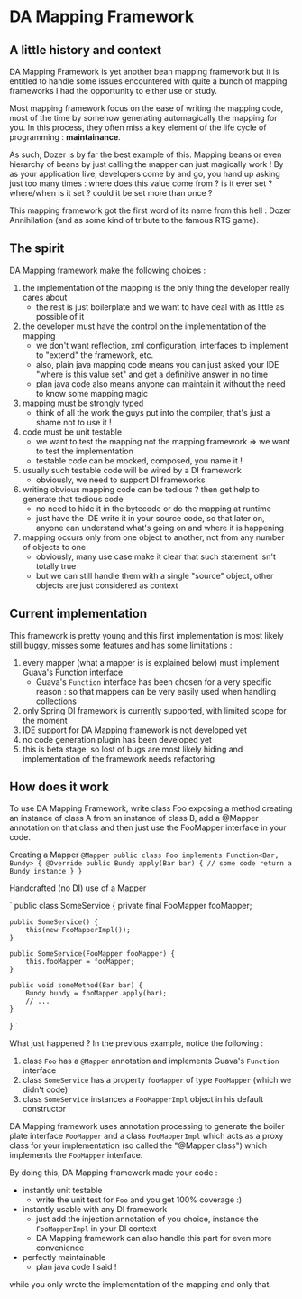 DA Mapping Framework
====================

A little history and context
----------------------------
DA Mapping Framework is yet another bean mapping framework but it is entitled to handle some issues encountered with
quite a bunch of mapping frameworks I had the opportunity to either use or study.

Most mapping framework focus on the ease of writing the mapping code, most of the time by somehow generating automagically
the mapping for you. In this process, they often miss a key element of the life cycle of programming : **maintainance**.

As such, Dozer is by far the best example of this. Mapping beans or even hierarchy of beans by just calling the mapper
can just magically work ! By as your application live, developers come by and go, you hand up asking just too many
times : where does this value come from ? is it ever set ? where/when is it set ? could it be set more than once ?

This mapping framework got the first word of its name from this hell : Dozer Annihilation (and as some kind of tribute to
the famous RTS game).

The spirit
----------
DA Mapping framework make the following choices :

1. the implementation of the mapping is the only thing the developer really cares about
    * the rest is just boilerplate and we want to have deal with as little as possible of it
2. the developer must have the control on the implementation of the mapping
    * we don't want reflection, xml configuration, interfaces to implement to "extend" the framework, etc.
    * also, plain java mapping code means you can just asked your IDE "where is this value set" and get a definitive answer in no time
    * plan java code also means anyone can maintain it without the need to know some mapping magic
3. mapping must be strongly typed
    * think of all the work the guys put into the compiler, that's just a shame not to use it !
3. code must be unit testable
    * we want to test the mapping not the mapping framework => we want to test the implementation
    * testable code can be mocked, composed, you name it !
4. usually such testable code will be wired by a DI framework
    * obviously, we need to support DI frameworks
5. writing obvious mapping code can be tedious ? then get help to generate that tedious code
    * no need to hide it in the bytecode or do the mapping at runtime
    * just have the IDE write it in your source code, so that later on, anyone can understand what's going on and where it is happening
6. mapping occurs only from one object to another, not from any number of objects to one
    * obviously, many use case make it clear that such statement isn't totally true
    * but we can still handle them with a single "source" object, other objects are just considered as context

Current implementation
----------------------
This framework is pretty young and this first implementation is most likely still buggy, misses some features and has
some limitations :

1. every mapper (what a mapper is is explained below) must implement Guava's Function interface
    * Guava's `Function` interface has been chosen for a very specific reason : so that mappers can be very easily used
      when handling collections
2. only Spring DI framework is currently supported, with limited scope for the moment
2. IDE support for DA Mapping framework is not developed yet
3. no code generation plugin has been developed yet
4. this is beta stage, so lost of bugs are most likely hiding and implementation of the framework needs refactoring

How does it work
----------------
To use DA Mapping Framework, write class Foo exposing a method creating an instance of class A from an instance of class B,
add a @Mapper annotation on that class and then just use the FooMapper interface in your code.

Creating a Mapper
`
@Mapper
public class Foo implements Function<Bar, Bundy> {
    @Override
    public Bundy apply(Bar bar) {
        // some code return a Bundy instance
    }
}
`

Handcrafted (no DI) use of a Mapper

`
public class SomeService {
    private final FooMapper fooMapper;

    public SomeService() {
        this(new FooMapperImpl());
    }

    public SomeService(FooMapper fooMapper) {
        this.fooMapper = fooMapper;
    }

    public void someMethod(Bar bar) {
        Bundy bundy = fooMapper.apply(bar);
        // ...
    }
}
`

What just happened ?
In the previous example, notice the following :

1. class `Foo` has a `@Mapper` annotation and implements Guava's `Function` interface
2. class `SomeService` has a property `fooMapper` of type `FooMapper` (which we didn't code)
3. class `SomeService` instances a `FooMapperImpl` object in his default constructor

DA Mapping framework uses annotation processing to generate the boiler plate interface `FooMapper` and a class
`FooMapperImpl` which acts as a proxy class for your implementation (so called the "@Mapper class") which implements
the `FooMapper` interface.

By doing this, DA Mapping framework made your code :

* instantly unit testable
    * write the unit test for `Foo` and you get 100% coverage :)
* instantly usable with any DI framework
    * just add the injection annotation of you choice, instance the `FooMapperImpl` in your DI context
    * DA Mapping framework can also handle this part for even more convenience
* perfectly maintainable
    * plan java code I said !

while you only wrote the implementation of the mapping and only that.